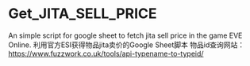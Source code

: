 # Get_JITA_SELL_PRICE
An simple script for google sheet to fetch jita sell price in the game EVE Online.
利用官方ESI获得物品jita卖价的Google Sheet脚本
物品id查询网站：
https://www.fuzzwork.co.uk/tools/api-typename-to-typeid/
